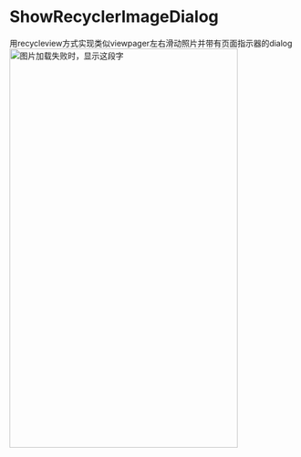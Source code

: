 # ShowRecyclerImageDialog
用recycleview方式实现类似viewpager左右滑动照片并带有页面指示器的dialog
<img src="https://github.com/roseluo0215/AmountsSelectionLayout/blob/master/app/src/main/res/drawable/show_recycler_image_dialog.gif" width="400" height="700" alt="图片加载失败时，显示这段字"/>
